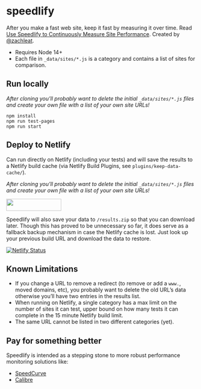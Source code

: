 # speedlify

After you make a fast web site, keep it fast by measuring it over time. Read [Use Speedlify to Continuously Measure Site Performance](https://www.zachleat.com/web/speedlify/). Created by [@zachleat](https://www.zachleat.com/).

* Requires Node 14+
* Each file in `_data/sites/*.js` is a category and contains a list of sites for comparison.

## Run locally

_After cloning you’ll probably want to delete the initial `_data/sites/*.js` files and create your own file with a list of your own site URLs!_

```
npm install
npm run test-pages
npm run start
```

## Deploy to Netlify

Can run directly on Netlify (including your tests) and will save the results to a Netlify build cache (via Netlify Build Plugins, see `plugins/keep-data-cache/`).

_After cloning you’ll probably want to delete the initial `_data/sites/*.js` files and create your own file with a list of your own site URLs!_

<a href="https://app.netlify.com/start/deploy?repository=https://github.com/zachleat/speedlify"><img src="https://www.netlify.com/img/deploy/button.svg" width="146" height="32"></a>

Speedlify will also save your data to `/results.zip` so that you can download later. Though this has proved to be unnecessary so far, it does serve as a fallback backup mechanism in case the Netlify cache is lost. Just look up your previous build URL and download the data to restore.

[![Netlify Status](https://api.netlify.com/api/v1/badges/7298a132-e366-460a-a4da-1ea352a4e790/deploy-status)](https://app.netlify.com/sites/speedlify/deploys)

## Known Limitations

* If you change a URL to remove a redirect (to remove or add a `www.`, moved domains, etc), you probably want to delete the old URL’s data otherwise you’ll have two entries in the results list.
* When running on Netlify, a single category has a max limit on the number of sites it can test, upper bound on how many tests it can complete in the 15 minute Netlify build limit.
* The same URL cannot be listed in two different categories (yet).

## Pay for something better

Speedlify is intended as a stepping stone to more robust performance monitoring solutions like:

* [SpeedCurve](https://speedcurve.com/)
* [Calibre](https://calibreapp.com/)
